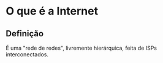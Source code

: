 # O que é a Internet

## Definição
É uma "rede de redes", livremente hierárquica, feita de ISPs interconectados.